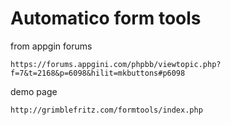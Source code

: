 # Automatico form tools

from appgin forums

`https://forums.appgini.com/phpbb/viewtopic.php?f=7&t=2168&p=6098&hilit=mkbuttons#p6098`

demo page

`http://grimblefritz.com/formtools/index.php`

